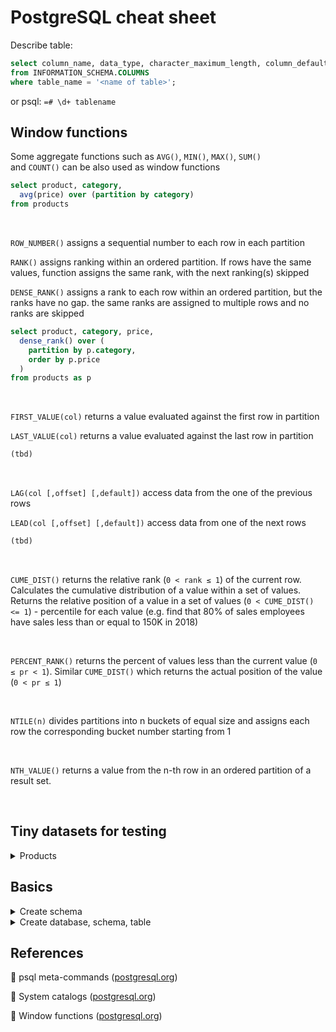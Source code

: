 # PostgreSQL cheat sheet

Describe table:

```sql
select column_name, data_type, character_maximum_length, column_default, is_nullable
from INFORMATION_SCHEMA.COLUMNS
where table_name = '<name of table>';
```

or psql: `=# \d+ tablename`

## Window functions
Some aggregate functions such as `AVG()`, `MIN()`, `MAX()`, `SUM()` and `COUNT()` can be also used as window functions

```sql
select product, category,
  avg(price) over (partition by category)
from products
```

<br/>

`ROW_NUMBER()` assigns a sequential number to each row in each partition

`RANK()` assigns ranking within an ordered partition. If rows have the same values, function assigns the same rank, with the next ranking(s) skipped

`DENSE_RANK()` assigns a rank to each row within an ordered partition, but the ranks have no gap. the same ranks are assigned to multiple rows and no ranks are skipped

```sql
select product, category, price,
  dense_rank() over (
    partition by p.category,
    order by p.price
  ) 
from products as p
```

<br/>

`FIRST_VALUE(col)` returns a value evaluated against the first row in partition

`LAST_VALUE(col)` returns a value evaluated against the last row in partition

```sql
(tbd)
```

<br/>

`LAG(col [,offset] [,default])` access data from the one of the previous rows

`LEAD(col [,offset] [,default])` access data from one of the next rows
```sql
(tbd)
```

<br/>

`CUME_DIST()` returns the relative rank (`0 < rank ≤ 1`) of the current row. Calculates the cumulative distribution of a value within a set of values. Returns the relative position of a value in a set of values (`0 < CUME_DIST() <= 1`) - percentile for each value (e.g. find that 80% of sales employees have sales less than or equal to 150K in 2018)

<br/>

`PERCENT_RANK()` returns the percent of values less than the current value (`0 ≤ pr < 1`). Similar `CUME_DIST()` which returns the actual position of the value (`0 < pr ≤ 1`)

<br/>

`NTILE(n)` divides partitions into n buckets of equal size and assigns each row the corresponding bucket number starting from 1

<br/>

`NTH_VALUE()` returns a value from the n-th row in an ordered partition of a result set.

<br/>

## Tiny datasets for testing

<details>
<summary>Products</summary>

```sql
CREATE TABLE product_groups (
	group_id serial PRIMARY KEY,
	group_name VARCHAR (255) NOT NULL
);

CREATE TABLE products (
	product_id serial PRIMARY KEY,
	product_name VARCHAR (255) NOT NULL,
	price DECIMAL (11, 2),
	group_id INT NOT NULL,
	FOREIGN KEY (group_id) REFERENCES product_groups (group_id)
);
```

```sql
INSERT INTO product_groups (group_name)
VALUES
	('Smartphone'),
	('Laptop'),
	('Tablet');

INSERT INTO products (product_name, group_id,price)
VALUES
	('Microsoft Lumia', 1, 200),
	('HTC One', 1, 400),
	('Nexus', 1, 500),
	('iPhone', 1, 900),
	('HP Elite', 2, 1200),
	('Lenovo Thinkpad', 2, 700),
	('Sony VAIO', 2, 700),
	('Dell Vostro', 2, 800),
	('iPad', 3, 700),
	('Kindle Fire', 3, 150),
	('Samsung Galaxy Tab', 3, 200);
```

</details>


## Basics

<details>
<summary>Create schema</summary>

`psql=> c\ ent_db` - connect to the desired database

```sql
CREATE SCHEMA IF NOT EXISTS ent_sch;

SET search_path TO ent_sch;

CREATE TABLE mytable (
    id serial PRIMARY KEY,
    name varchar(255),
    age int
);
```

</details>


<details>
<summary>Create database, schema, table</summary>

```sql
-- create DB
CREATE DATABSE ent_db
TABLESPACE = pg_default;

-- connect to the desired database
-- `psql=> c\ ent_db`

-- create schema
CREATE SCHEMA IF NOT EXISTS ent_sch;

-- switch to the desired schema
SET search_path TO ent_sch;

-- create table
CREATE TABLE tproducts (
    id serial PRIMARY KEY,
    name varchar(255),
    price int
);
```

</details>

## References

:link: psql meta-commands ([postgresql.org](https://www.postgresql.org/docs/current/app-psql.html#APP-PSQL-META-COMMANDS))

:link: System catalogs ([postgresql.org](https://www.postgresql.org/docs/current/catalogs.html))

:link: Window functions ([postgresql.org](https://www.postgresql.org/docs/current/tutorial-window.html))
